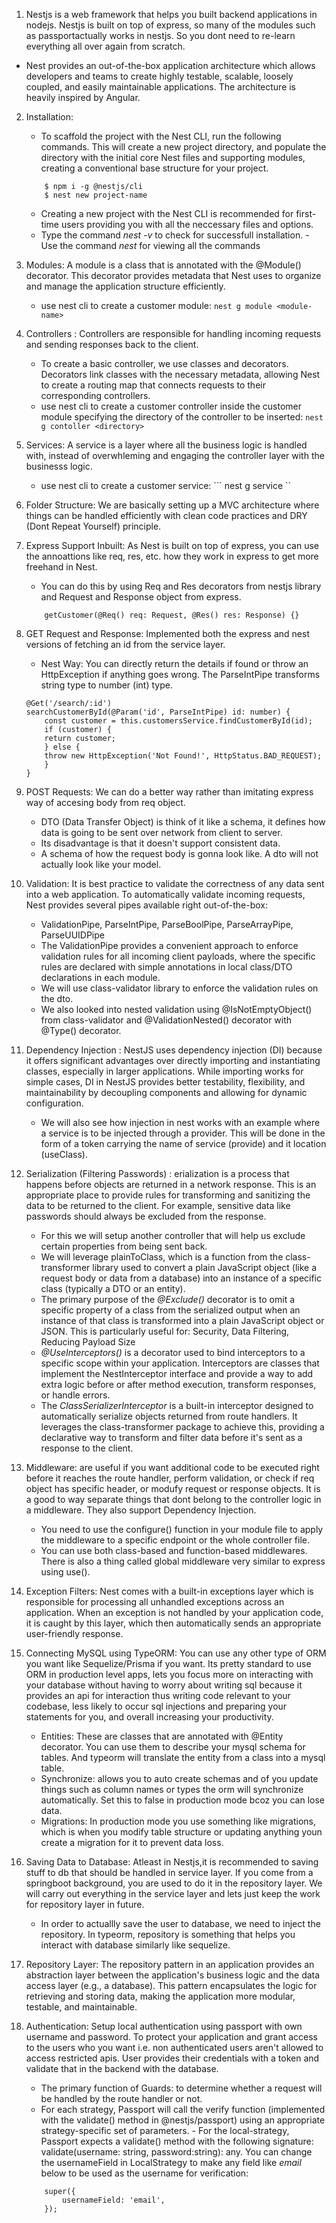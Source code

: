 1. Nestjs is a  web framework that helps you built backend applications in nodejs. Nestjs is built on top of express, so many of the modules such as passportactually works in nestjs. So you dont need to re-learn everything all over again from scratch.

- Nest provides an out-of-the-box application architecture which allows developers and teams to create highly testable, scalable, loosely coupled, and easily maintainable applications. The architecture is heavily inspired by Angular.

2. Installation: 
    - To scaffold the project with the Nest CLI, run the following commands. This will create a new project directory, and populate the directory with the initial core Nest files and supporting modules, creating a conventional base structure for your project.
    ```
        $ npm i -g @nestjs/cli
        $ nest new project-name
    ```
    -  Creating a new project with the Nest CLI is recommended for first-time users providing you with all the neccessary files and options.
    - Type the command *nest -v* to check for successfull installation. - Use the command *nest* for viewing all the commands 
    
3. Modules: A module is a class that is annotated with the @Module() decorator. This decorator provides metadata that Nest uses to organize and manage the application structure efficiently.
    - use nest cli to create a customer module:
    ``` nest g module <module-name> ```

4. Controllers : Controllers are responsible for handling incoming requests and sending responses back to the client.
    - To create a basic controller, we use classes and decorators. Decorators link classes with the necessary metadata, allowing Nest to create a routing map that connects requests to their corresponding controllers.
    - use nest cli to create a customer controller inside the customer module specifying the directory of the controller to be inserted:
    ``` nest g contoller <directory> ```

5. Services: A service is a layer where all the business logic is handled with, instead of overwhleming and engaging the controller layer with the businesss logic. 
    - use nest cli to create a customer service:
    ``` nest g service <directory> ``

6. Folder Structure: We are basically setting up a MVC architecture where things can be handled efficiently with clean code practices and DRY (Dont Repeat Yourself) principle.

7. Express Support Inbuilt: As Nest is built on top of express, you can use the annoattions like req, res, etc. how they work in express to get more freehand in Nest. 
    - You can do this by using Req and Res decorators from nestjs library and Request and Response object from express. 
    ``` 
        getCustomer(@Req() req: Request, @Res() res: Response) {}
    ```

8. GET Request and Response: Implemented both the express and nest versions of fetching an id from the service layer.
    - Nest Way: You can directly return the details if found or throw an HttpException if anything goes wrong. The ParseIntPipe transforms string type to number (int) type.
    ```
    @Get('/search/:id')
    searchCustomerById(@Param('id', ParseIntPipe) id: number) {
        const customer = this.customersService.findCustomerById(id);
        if (customer) {
        return customer;
        } else {
        throw new HttpException('Not Found!', HttpStatus.BAD_REQUEST);
        }
    }
    ```
9. POST Requests: We can do a better way rather than imitating express way of accesing body from req object.
    - DTO (Data Transfer Object) is think of it like a schema, it defines how data is going to be sent over network from client to server. 
    - Its disadvantage is that it doesn't support consistent data.
    - A schema of how the request body is gonna look like. A dto will not actually look like your model.

10. Validation: It is best practice to validate the correctness of any data sent into a web application. To automatically validate incoming requests, Nest provides several pipes available right out-of-the-box:
    - ValidationPipe, ParseIntPipe, ParseBoolPipe, ParseArrayPipe, ParseUUIDPipe
    - The ValidationPipe provides a convenient approach to enforce validation rules for all incoming client payloads, where the specific rules are declared with simple annotations in local class/DTO declarations in each module.
    - We will use class-validator library to enforce the validation rules on the dto.
    - We also looked into nested validation using @IsNotEmptyObject() from class-validator and @ValidationNested() decorator with @Type() decorator. 

11. Dependency Injection : NestJS uses dependency injection (DI) because it offers significant advantages over directly importing and instantiating classes, especially in larger applications. While importing works for simple cases, DI in NestJS provides better testability, flexibility, and maintainability by decoupling components and allowing for dynamic configuration. 
    - We will also see how injection in nest works with an example where a service is to be injected through a provider. This will be done in the form of a token carrying the name of service (provide) and it location (useClass).

12. Serialization (Filtering Passwords) : erialization is a process that happens before objects are returned in a network response. This is an appropriate place to provide rules for transforming and sanitizing the data to be returned to the client. For example, sensitive data like passwords should always be excluded from the response.
    - For this we will setup another controller that will help us exclude certain properties from being sent back.
    - We will leverage plainToClass, which is a function from the class-transformer library used to convert a plain JavaScript object (like a request body or data from a database) into an instance of a specific class (typically a DTO or an entity).
    - The primary purpose of the *@Exclude()* decorator is to omit a specific property of a class from the serialized output when an instance of that class is transformed into a plain JavaScript object or JSON. This is particularly useful for: Security, Data Filtering, Reducing Payload Size
    - *@UseInterceptors()* is a decorator used to bind interceptors to a specific scope within your application. Interceptors are classes that implement the NestInterceptor interface and provide a way to add extra logic before or after method execution, transform responses, or handle errors. 
    - The *ClassSerializerInterceptor* is a built-in interceptor designed to automatically serialize objects returned from route handlers. It leverages the class-transformer package to achieve this, providing a declarative way to transform and filter data before it's sent as a response to the client.

13. Middleware: are useful if you want additional code to be executed right before it reaches the route handler, perform validation, or check if req object has specific header, or modufy request or response objects. It is a good to way separate things that dont belong to the controller logic in a middleware. They also support Dependency Injection.
    - You need to use the configure() function in your module file to apply the middleware to a specific endpoint or the whole controller file.
    - You can use both class-based and function-based middlewares. There is also a thing called global middleware very similar to express using use(). 

14. Exception Filters: Nest comes with a built-in exceptions layer which is responsible for processing all unhandled exceptions across an application. When an exception is not handled by your application code, it is caught by this layer, which then automatically sends an appropriate user-friendly response.

14. Connecting MySQL using TypeORM: You can use any other type of ORM you want like Sequelize/Prisma if you want. Its pretty standard to use ORM in production level apps, lets you focus more on interacting with your database without having to worry about writing sql because it provides an api for interaction thus writing code relevant to your codebase, less likely to occur sql injections and preparing your statements for you, and overall increasing your productivity.
    - Entities: These are classes that are annotated with @Entity decorator. You can use them to describe your mysql schema for tables. And typeorm will translate the entity from a class into a mysql table.
    - Synchronize: allows you to auto create schemas and of you update things such as column names or types the orm will synchronize automatically. Set this to false in production mode bcoz you can lose data.
    - Migrations: In production mode you use something like migrations, which is when you modify table structure or updating anything youn create a migration for it to prevent data loss.

15. Saving Data to Database: Atleast in Nestjs,it is recommended to saving stuff to db that should be handled in service layer. If you come from a springboot background, you are used to do it in the repository layer. We will carry out everything in the service layer and lets just keep the work for repository layer in future.
    - In order to actuallly save the user to database, we need to inject the repository. In typeorm, repository is something that helps you interact with database similarly like sequelize.

16. Repository Layer: The repository pattern in an application provides an abstraction layer between the application's business logic and the data access layer (e.g., a database). This pattern encapsulates the logic for retrieving and storing data, making the application more modular, testable, and maintainable.

17. Authentication: Setup local authentication using passport with own  username and password. To protect your application and grant access to the users who you want i.e. non authenticated users aren't allowed to access restricted apis. User provides their credentials with a token and validate that in the backend with the database.
    - The primary function of Guards: to determine whether a request will be handled by the route handler or not.
    - For each strategy, Passport will call the verify function (implemented with the validate() method in @nestjs/passport) using an appropriate strategy-specific set of parameters. - For the local-strategy, Passport expects a validate() method with the following signature: validate(username: string, password:string): any. You can change the usernameField in LocalStrategy to make any field like *email* below to be used as the username for verification: 
    ``` 
        super({
            usernameField: 'email',
        });
    ```
